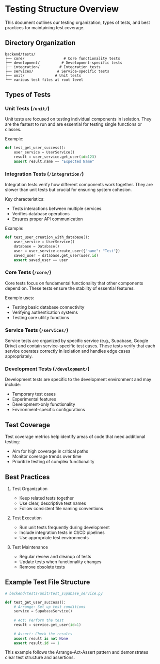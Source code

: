# Testing Structure Overview

This document outlines our testing organization, types of tests, and best practices for maintaining test coverage.

## Directory Organization

```
backend/tests/
├── core/                  # Core functionality tests
├── development/          # Development-specific tests
├── integration/         # Integration tests
├── services/           # Service-specific tests
├── unit/              # Unit tests
└── various test files at root level
```

## Types of Tests

### Unit Tests (`/unit/`)

Unit tests are focused on testing individual components in isolation. They are the fastest to run and are essential for testing single functions or classes.

Example:
```python
def test_get_user_success():
    user_service = UserService()
    result = user_service.get_user(id=123)
    assert result.name == "Expected Name"
```

### Integration Tests (`/integration/`)

Integration tests verify how different components work together. They are slower than unit tests but crucial for ensuring system cohesion.

Key characteristics:
- Tests interactions between multiple services
- Verifies database operations
- Ensures proper API communication

Example:
```python
def test_user_creation_with_database():
    user_service = UserService()
    database = Database()
    user = user_service.create_user({"name": "Test"})
    saved_user = database.get_user(user.id)
    assert saved_user == user
```

### Core Tests (`/core/`)

Core tests focus on fundamental functionality that other components depend on. These tests ensure the stability of essential features.

Example uses:
- Testing basic database connectivity
- Verifying authentication systems
- Testing core utility functions

### Service Tests (`/services/`)

Service tests are organized by specific service (e.g., Supabase, Google Drive) and contain service-specific test cases. These tests verify that each service operates correctly in isolation and handles edge cases appropriately.

### Development Tests (`/development/`)

Development tests are specific to the development environment and may include:
- Temporary test cases
- Experimental features
- Development-only functionality
- Environment-specific configurations

## Test Coverage

Test coverage metrics help identify areas of code that need additional testing:
- Aim for high coverage in critical paths
- Monitor coverage trends over time
- Prioritize testing of complex functionality

## Best Practices

1. Test Organization
   - Keep related tests together
   - Use clear, descriptive test names
   - Follow consistent file naming conventions

2. Test Execution
   - Run unit tests frequently during development
   - Include integration tests in CI/CD pipelines
   - Use appropriate test environments

3. Test Maintenance
   - Regular review and cleanup of tests
   - Update tests when functionality changes
   - Remove obsolete tests

## Example Test File Structure

```python
# backend/tests/unit/test_supabase_service.py

def test_get_user_success():
    # Arrange: Set up test conditions
    service = SupabaseService()
    
    # Act: Perform the test
    result = service.get_user(id=1)
    
    # Assert: Check the results
    assert result is not None
    assert result.id == 1
```

This example follows the Arrange-Act-Assert pattern and demonstrates clear test structure and assertions.